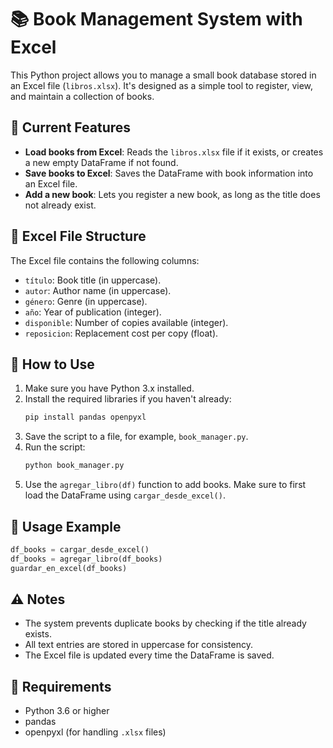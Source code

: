 
# 📚 Book Management System with Excel

This Python project allows you to manage a small book database stored in an Excel file (`libros.xlsx`). It's designed as a simple tool to register, view, and maintain a collection of books.

## 🔧 Current Features

- **Load books from Excel**: Reads the `libros.xlsx` file if it exists, or creates a new empty DataFrame if not found.
- **Save books to Excel**: Saves the DataFrame with book information into an Excel file.
- **Add a new book**: Lets you register a new book, as long as the title does not already exist.

## 📁 Excel File Structure

The Excel file contains the following columns:

- `título`: Book title (in uppercase).
- `autor`: Author name (in uppercase).
- `género`: Genre (in uppercase).
- `año`: Year of publication (integer).
- `disponible`: Number of copies available (integer).
- `reposicion`: Replacement cost per copy (float).

## 🚀 How to Use

1. Make sure you have Python 3.x installed.
2. Install the required libraries if you haven't already:
   ```bash
   pip install pandas openpyxl
   ```
3. Save the script to a file, for example, `book_manager.py`.
4. Run the script:
   ```bash
   python book_manager.py
   ```
5. Use the `agregar_libro(df)` function to add books. Make sure to first load the DataFrame using `cargar_desde_excel()`.

## 📝 Usage Example

```python
df_books = cargar_desde_excel()
df_books = agregar_libro(df_books)
guardar_en_excel(df_books)
```

## ⚠️ Notes

- The system prevents duplicate books by checking if the title already exists.
- All text entries are stored in uppercase for consistency.
- The Excel file is updated every time the DataFrame is saved.

## 📌 Requirements

- Python 3.6 or higher
- pandas
- openpyxl (for handling `.xlsx` files)
